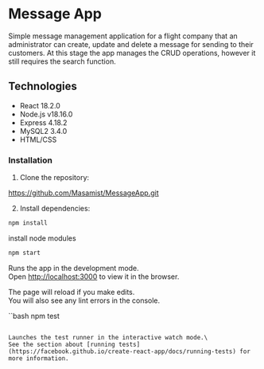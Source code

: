 # Message App

Simple message management application for a flight company that an administrator can create, update and delete a message for sending to their customers. At this stage the app manages the CRUD operations, however it still requires the search function.

## Technologies

- React 18.2.0
- Node.js v18.16.0
- Express 4.18.2
- MySQL2 3.4.0
- HTML/CSS

### Installation

1. Clone the repository:

https://github.com/Masamist/MessageApp.git

2. Install dependencies:

```bash
npm install
```

install node modules

```bash
npm start
```

Runs the app in the development mode.\
Open [http://localhost:3000](http://localhost:3000) to view it in the browser.

The page will reload if you make edits.\
You will also see any lint errors in the console.

``bash
npm test
```

Launches the test runner in the interactive watch mode.\
See the section about [running tests](https://facebook.github.io/create-react-app/docs/running-tests) for more information.
